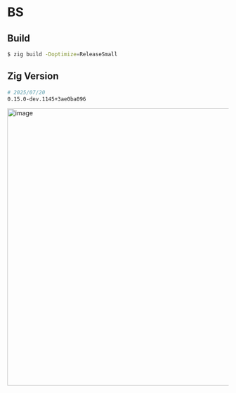 # BS

## Build
```sh
$ zig build -Doptimize=ReleaseSmall
```

## Zig Version
```sh
# 2025/07/20
0.15.0-dev.1145+3ae0ba096
```

<img width="798" height="631" alt="image" src="https://github.com/user-attachments/assets/31ee6052-ecaa-4b39-a0fd-27a46e300c1d" />
